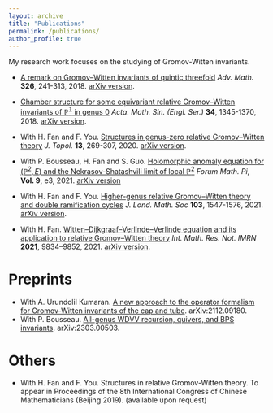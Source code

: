 ```yaml
---
layout: archive
title: "Publications"
permalink: /publications/
author_profile: true
---
```


My research work focuses on the studying of Gromov-Witten invariants. 

- [A remark on Gromov–Witten invariants of quintic threefold](https://doi.org/10.1016/j.aim.2017.12.016) *Adv. Math.* **326**, 241-313, 2018. [arXiv version](https://arxiv.org/abs/1705.06402).

- [Chamber structure for some equivariant relative Gromov–Witten invariants of $\mathbb{P^1}$ in genus 0](https://doi.org/10.1007/s10114-018-7091-0) *Acta. Math. Sin. (Engl. Ser.)* **34**, 1345-1370, 2018. [arXiv version](https://arxiv.org/abs/1705.06018).

- With H. Fan and F. You. [Structures in genus-zero relative Gromov–Witten theory](https://doi.org/10.1112/topo.12131)  *J. Topol.* **13**, 269-307, 2020. [arXiv version](https://arxiv.org/abs/1810.06952).

- With P. Bousseau, H. Fan and S. Guo. [Holomorphic anomaly equation for $(\mathbb{P}^2,E)$ and the Nekrasov-Shatashvili limit of local $\mathbb{P}^2$](https://doi.org/10.1017/fmp.2021.3) *Forum Math. Pi*, **Vol. 9**, e3, 2021.
[arXiv version](https://arxiv.org/abs/2001.05347) 

- With H. Fan and F. You. [Higher-genus relative Gromov–Witten theory and double ramification cycles](https://doi.org/10.1112/jlms.12417) *J. Lond. Math. Soc* **103**, 1547-1576, 2021. [arXiv version](http://arxiv.org/abs/1907.07133).

- With H. Fan. [Witten–Dijkgraaf–Verlinde–Verlinde equation and its application to relative Gromov–Witten theory](https://doi.org/10.1093/imrn/rnz353) *Int. Math. Res. Not. IMRN* **2021**, 9834–9852, 2021. [arXiv version](https://arxiv.org/abs/1902.05739).

Preprints
=========

- With A. Urundolil Kumaran. [A new approach to the operator formalism for Gromov-Witten invariants of the cap and tube](https://arxiv.org/abs/2112.09180). arXiv:2112.09180.
- With P. Bousseau. [All-genus WDVV recursion, quivers, and BPS invariants](https://arxiv.org/pdf/2303.00503.pdf). arXiv:2303.00503.

Others
=========
- With H. Fan and F. You. Structures in relative Gromov-Witten theory. To appear in Proceedings of the 8th International Congress of Chinese Mathematicians (Beijing 2019). (available upon request)


